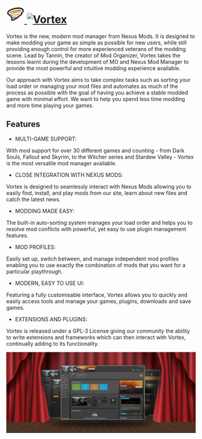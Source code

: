 # [<img src="https://raw.githubusercontent.com/JourneyOver/chocolatey-packages/master/icons/vortex.png" height="48" width="48" /> ![Vortex](https://img.shields.io/chocolatey/v/vortex.svg?label=Vortex&style=for-the-badge)](https://chocolatey.org/packages/vortex)

Vortex is the new, modern mod manager from Nexus Mods. It is designed to make modding your game as simple as possible for new users, while still providing enough control for more experienced veterans of the modding scene. Lead by Tannin, the creator of Mod Organizer, Vortex takes the lessons learnt during the development of MO and Nexus Mod Manager to provide the most powerful and intuitive modding experience available.

Our approach with Vortex aims to take complex tasks such as sorting your load order or managing your mod files and automates as much of the process as possible with the goal of having you achieve a stable modded game with minimal effort. We want to help you spend less time modding and more time playing your games.

## Features

- MULTI-GAME SUPPORT:

With mod support for over 30 different games and counting - from Dark Souls, Fallout and Skyrim, to the Witcher series and Stardew Valley - Vortex is the most versatile mod manager available.

- CLOSE INTEGRATION WITH NEXUS MODS:

Vortex is designed to seamlessly interact with Nexus Mods allowing you to easily find, install, and play mods from our site, learn about new files and catch the latest news.

- MODDING MADE EASY:

The built-in auto-sorting system manages your load order and helps you to resolve mod conflicts with powerful, yet easy to use plugin management features.

- MOD PROFILES:

Easily set up, switch between, and manage independent mod profiles enabling you to use exactly the combination of mods that you want for a particular playthrough.

- MODERN, EASY TO USE UI:

Featuring a fully customisable interface, Vortex allows you to quickly and easily access tools and manage your games, plugins, downloads and save games.

- EXTENSIONS AND PLUGINS:

Vortex is released under a GPL-3 License giving our community the ability to write extensions and frameworks which can then interact with Vortex, continually adding to its functionality.

![screenshot](https://raw.githubusercontent.com/JourneyOver/chocolatey-packages/master/readme_imgs/vortex.png)
